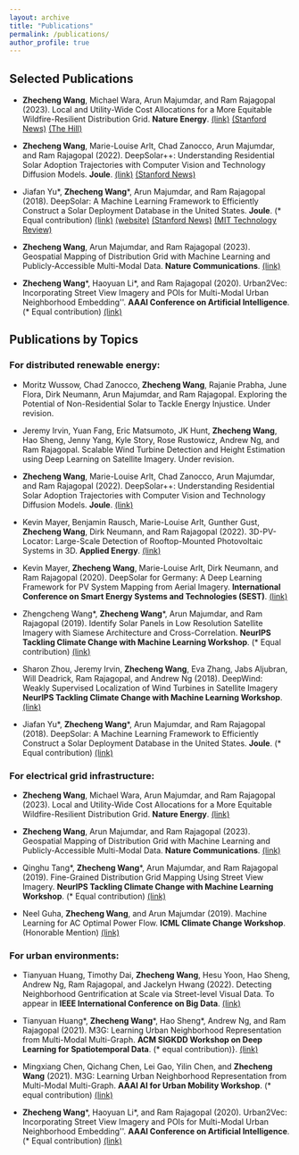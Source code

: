 ```yaml
---
layout: archive
title: "Publications"
permalink: /publications/
author_profile: true
---
```


Selected Publications
---------------

* **Zhecheng Wang**, Michael Wara, Arun Majumdar, and Ram Rajagopal (2023). 
Local and Utility-Wide Cost Allocations for a More Equitable Wildfire-Resilient Distribution Grid. 
**Nature Energy**.
[(link)](https://doi.org/10.1038/s41560-023-01306-8) 
[(Stanford News)](https://news.stanford.edu/2023/08/07/resilient-power-grids/) 
[(The Hill)](https://thehill.com/policy/equilibrium-sustainability/4141541-california-undergrounding-approach-leaves-lower-income-populations-disadvantaged/)

* **Zhecheng Wang**, Marie-Louise Arlt, Chad Zanocco, Arun Majumdar, and Ram Rajagopal (2022). 
DeepSolar++: Understanding Residential Solar Adoption Trajectories with Computer Vision and Technology Diffusion Models. 
**Joule**. 
[(link)](https://doi.org/10.1016/j.joule.2022.09.011) [(Stanford News)](https://news.stanford.edu/2022/11/16/solar-panels-largely-confined-wealthy-americans/review/)

* Jiafan Yu\*, **Zhecheng Wang**\*, Arun Majumdar, and Ram Rajagopal (2018). 
DeepSolar: A Machine Learning Framework to Efficiently Construct a Solar Deployment Database in the United States.
**Joule**. (\* Equal contribution) 
[(link)](https://doi.org/10.1016/j.joule.2018.11.021) 
[(website)](http://web.stanford.edu/group/deepsolar/home) 
[(Stanford News)](https://news.stanford.edu/2018/12/19/inventory-indicates-goes-solar/) 
[(MIT Technology Review)](https://www.technologyreview.com/2018/12/20/103625/how-deep-learning-helped-to-map-every-solar-panel-in-the-us/) 

* **Zhecheng Wang**, Arun Majumdar, and Ram Rajagopal (2023). 
Geospatial Mapping of Distribution Grid with Machine Learning and Publicly-Accessible Multi-Modal Data. 
**Nature Communications**. 
[(link)](https://www.nature.com/articles/s41467-023-39647-3)

* **Zhecheng Wang**\*, Haoyuan Li\*, and Ram Rajagopal (2020). 
Urban2Vec: Incorporating Street View Imagery and POIs for Multi-Modal Urban Neighborhood Embedding''. 
**AAAI Conference on Artificial Intelligence**. (\* Equal contribution)
[(link)](https://doi.org/10.1609/aaai.v34i01.5450)





Publications by Topics
---------------



### For distributed renewable energy:

* Moritz Wussow, Chad Zanocco, **Zhecheng Wang**, Rajanie Prabha, June Flora, Dirk Neumann, Arun Majumdar, and Ram Rajagopal. 
Exploring the Potential of Non-Residential Solar to Tackle Energy Injustice. 
Under revision. 

* Jeremy Irvin, Yuan Fang, Eric Matsumoto, JK Hunt, **Zhecheng Wang**, Hao Sheng, Jenny Yang, Kyle Story, Rose Rustowicz, Andrew Ng, and Ram Rajagopal. 
Scalable Wind Turbine Detection and Height Estimation using Deep Learning on Satellite Imagery. 
Under revision. 

* **Zhecheng Wang**, Marie-Louise Arlt, Chad Zanocco, Arun Majumdar, and Ram Rajagopal (2022). 
DeepSolar++: Understanding Residential Solar Adoption Trajectories with Computer Vision and Technology Diffusion Models. 
**Joule**. 
[(link)](https://doi.org/10.1016/j.joule.2022.09.011) 

* Kevin Mayer, Benjamin Rausch, Marie-Louise Arlt, Gunther Gust, **Zhecheng Wang**, Dirk Neumann, and Ram Rajagopal (2022). 
3D-PV-Locator: Large-Scale Detection of Rooftop-Mounted Photovoltaic Systems in 3D. 
**Applied Energy**. [(link)](https://www.sciencedirect.com/science/article/pii/S0306261921016937)
    
* Kevin Mayer, **Zhecheng Wang**, Marie-Louise Arlt, Dirk Neumann, and Ram Rajagopal (2020). 
DeepSolar for Germany: A Deep Learning Framework for PV System Mapping from Aerial Imagery. 
**International Conference on Smart Energy Systems and Technologies (SEST)**. 
[(link)](https://ieeexplore.ieee.org/abstract/document/9203258)
    
    
* Zhengcheng Wang\*, **Zhecheng Wang**\*, Arun Majumdar, and Ram Rajagopal (2019). 
Identify Solar Panels in Low Resolution Satellite Imagery with Siamese Architecture and Cross-Correlation.
**NeurIPS Tackling Climate Change with Machine Learning Workshop**. (\* Equal contribution)
[(link)](https://www.climatechange.ai/papers/neurips2019/28/paper.pdf)

* Sharon Zhou, Jeremy Irvin, **Zhecheng Wang**, Eva Zhang, Jabs Aljubran, Will Deadrick, Ram Rajagopal, and Andrew Ng (2018). 
DeepWind: Weakly Supervised Localization of Wind Turbines in Satellite Imagery
**NeurIPS Tackling Climate Change with Machine Learning Workshop**. 
[(link)](https://www.climatechange.ai/papers/neurips2019/5/paper.pdf)

* Jiafan Yu\*, **Zhecheng Wang**\*, Arun Majumdar, and Ram Rajagopal (2018). 
DeepSolar: A Machine Learning Framework to Efficiently Construct a Solar Deployment Database in the United States.
**Joule**. (\* Equal contribution) 
[(link)](https://doi.org/10.1016/j.joule.2018.11.021)


### For electrical grid infrastructure:

* **Zhecheng Wang**, Michael Wara, Arun Majumdar, and Ram Rajagopal (2023). 
Local and Utility-Wide Cost Allocations for a More Equitable Wildfire-Resilient Distribution Grid. 
**Nature Energy**.
[(link)](https://doi.org/10.1038/s41560-023-01306-8)

* **Zhecheng Wang**, Arun Majumdar, and Ram Rajagopal (2023). 
Geospatial Mapping of Distribution Grid with Machine Learning and Publicly-Accessible Multi-Modal Data. 
**Nature Communications**. 
[(link)](https://www.nature.com/articles/s41467-023-39647-3)

* Qinghu Tang\*, **Zhecheng Wang**\*, Arun Majumdar, and Ram Rajagopal (2019). 
Fine-Grained Distribution Grid Mapping Using Street View Imagery.
**NeurIPS Tackling Climate Change with Machine Learning Workshop**. (\* Equal contribution)
[(link)](https://www.climatechange.ai/papers/neurips2019/31/paper.pdf)

* Neel Guha, **Zhecheng Wang**, and Arun Majumdar (2019). 
Machine Learning for AC Optimal Power Flow.
**ICML Climate Change Workshop**. (Honorable Mention) 
[(link)](https://www.climatechange.ai/papers/icml2019/9/paper.pdf) 


### For urban environments:

* Tianyuan Huang, Timothy Dai, **Zhecheng Wang**, Hesu Yoon, Hao Sheng, Andrew Ng, Ram Rajagopal, and Jackelyn Hwang (2022). 
Detecting Neighborhood Gentrification at Scale via Street-level Visual Data. 
To appear in **IEEE International Conference on Big Data**. 
[(link)](https://doi.org/10.1109/BigData55660.2022.10020341)

* Tianyuan Huang\*, **Zhecheng Wang**\*, Hao Sheng\*, Andrew Ng, and Ram Rajagopal (2021). 
M3G: Learning Urban Neighborhood Representation from Multi-Modal Multi-Graph. 
**ACM SIGKDD Workshop on Deep Learning for Spatiotemporal Data**. (\* equal contribution)}. 
[(link)](http://cs.emory.edu/~lzhao41/venues/DeepSpatial2021/papers/M3G__Deepspatial_2021.pdf)

* Mingxiang Chen, Qichang Chen, Lei Gao, Yilin Chen, and **Zhecheng Wang** (2021). 
M3G: Learning Urban Neighborhood Representation from Multi-Modal Multi-Graph. 
**AAAI AI for Urban Mobility Workshop**. (\* equal contribution) 
[(link)](http://aium2021.felk.cvut.cz/papers/AI4UM_paper_3.pdf)
    
* **Zhecheng Wang**\*, Haoyuan Li\*, and Ram Rajagopal (2020). 
Urban2Vec: Incorporating Street View Imagery and POIs for Multi-Modal Urban Neighborhood Embedding''. 
**AAAI Conference on Artificial Intelligence**. (\* Equal contribution)
[(link)](https://doi.org/10.1609/aaai.v34i01.5450)

